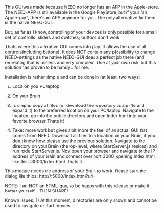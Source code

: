 This GUI was made because NEEO no longer has an APP in the Apple-store.
The NEEO-APP is still available in the Google PlayStore, but if your "an Apple-guy", there's no APP anymore for you.
The only alternative for them is the native NEEO-GUI.

But, as far as I know, controlling of your devices is only possible for a small set of controlls: sliders and switches; buttons don't work.

Thats where this alterative GUI comes into play. It allows the use of all controls(including buttons).
It does NOT contain any p[ossibility to change NEEO-settings as the native NEEO-GUI does a perfect job there (and recreating that is useless and very complex).
Use at your own risk, but this solution has proven to be handy... for me.

Installation is rather simple and can be done in (at least) two ways:
1) Local on you PC/laptop
2) On your Brain

1) Is simple: copy all files (or download the repository as zip-fle and expand it) to the preferred location on your PC/laptop. 
	Navigate to the location, go into the public directory and open Index.html into your favorite browser. Thats it!
2) Takes more work but gives a bit more the  feel of an actual GUI that comes from NEEO. Download all files to a location on your Brain; if you don;t know how, please use the previous solution.
   Navigate to the directory on your Brain (the top-level, where StartServer.js resides) and run node StartServer.js. 
   Now open your browser and navigate to the IP-address of your brain and connect over port 3000, opening Index.html like this: <IP-address Brain>:3000/Index.html.
   Thats it.
	
This module needs the address of your Brain to work. Please start the dialog like thios:
	http://<URL where you stored GUI>:5000/Index.html?url=<brain url>

NOTE: I am NOT an HTML-guy, so be happy with this release or make it better yourself.. .THEN SHARE!
	
Known issues:
	1) At this moment, directories are only shown and cannot be used to navigate or start movies
